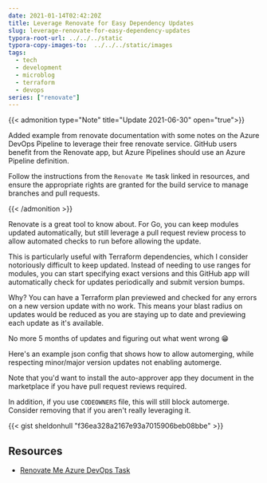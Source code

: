 ```yaml
---
date: 2021-01-14T02:42:20Z
title: Leverage Renovate for Easy Dependency Updates
slug: leverage-renovate-for-easy-dependency-updates
typora-root-url: ../../../static
typora-copy-images-to:  ../../../static/images
tags:
  - tech
  - development
  - microblog
  - terraform
  - devops
series: ["renovate"]
---
```


{{< admonition type="Note" title="Update 2021-06-30" open="true">}}

Added example from renovate documentation with some notes on the Azure DevOps Pipeline to leverage their free renovate service.
GitHub users benefit from the Renovate app, but Azure Pipelines should use an Azure Pipeline definition.

Follow the instructions from the `Renovate Me` task linked in resources, and ensure the appropriate rights are granted for the build service to manage branches and pull requests.

{{< /admonition >}}

Renovate is a great tool to know about.
For Go, you can keep modules updated automatically, but still leverage a pull request review process to allow automated checks to run before allowing the update.

This is particularly useful with Terraform dependencies, which I consider notoriously difficult to keep updated.
Instead of needing to use ranges for modules, you can start specifying exact versions and this GitHub app will automatically check for updates periodically and submit version bumps.

Why? You can have a Terraform plan previewed and checked for any errors on a new version update with no work.
This means your blast radius on updates would be reduced as you are staying up to date and previewing each update as it's available.

No more 5 months of updates and figuring out what went wrong 😁

Here's an example json config that shows how to allow automerging, while respecting minor/major version updates not enabling automerge.

Note that you'd want to install the auto-approver app they document in the marketplace if you have pull request reviews required.

In addition, if you use `CODEOWNERS` file, this will still block automerge.
Consider removing that if you aren't really leveraging it.

{{< gist sheldonhull  "f36ea328a2167e93a7015906beb08bbe" >}}

## Resources

- [Renovate Me Azure DevOps Task](https://marketplace.visualstudio.com/items?itemName=jyc.vsts-extensions-renovate-me)
